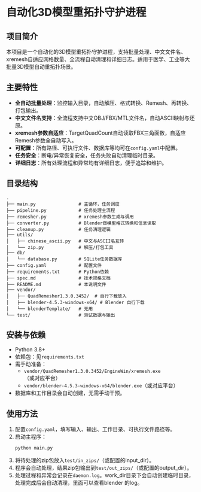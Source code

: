 # 自动化3D模型重拓扑守护进程

## 项目简介
本项目是一个自动化的3D模型重拓扑守护进程，支持批量处理、中文文件名、xremesh自适应网格数量、全流程自动清理和详细日志。适用于医学、工业等大批量3D模型自动重拓扑场景。

## 主要特性
- **全自动批量处理**：监控输入目录，自动解压、格式转换、Remesh、再转换、打包输出。
- **中文文件名支持**：全流程支持中文OBJ/FBX/MTL文件名，自动ASCII映射与还原。
- **xremesh参数自适应**：TargetQuadCount自动读取FBX三角面数，自适应Remesh参数全自动写入。
- **可配置**：所有路径、可执行文件、数据库等均可在`config.yaml`中配置。
- **任务安全**：断电/异常恢复安全，任务失败自动清理临时目录。
- **详细日志**：所有处理流程和异常均有详细日志，便于追踪和维护。

## 目录结构
```
.
├── main.py                # 主循环，任务调度
├── pipeline.py            # 任务处理主流程
├── remesher.py            # xremesh参数生成与调用
├── converter.py           # Blender做模型格式转换和信息读取
├── cleanup.py             # 任务清理逻辑
├── utils/
│   ├── chinese_ascii.py   # 中文与ASCII名互转
│   └── zip.py             # 解压/打包工具
├── db/
│   └── database.py        # SQLite任务数据库
├── config.yaml            # 配置文件
├── requirements.txt       # Python依赖
├── spec.md                # 技术规格文档
├── README.md              # 本说明文件
├── vendor/
│   ├── QuadRemesher1.3.0.3452/  # 自行下载放入
│   ├── blender-4.5.3-windows-x64/ # Blender 自行下载
│   └── blenderTemplate/   # 无用
└── test/                  # 测试数据与输出
```

## 安装与依赖
- Python 3.8+
- 依赖包：见`requirements.txt`
- 需手动准备：
  - `vendor/QuadRemesher1.3.0.3452/EngineWin/xremesh.exe`（或对应平台）
  - `vendor/blender-4.5.3-windows-x64/blender.exe`（或对应平台）
- 数据库和工作目录会自动创建，无需手动干预。

## 使用方法
1. 配置`config.yaml`，填写输入、输出、工作目录、可执行文件路径等。
2. 启动主程序：
   ```bash
   python main.py
   ```
3. 将待处理的zip包放入`test/in_zips/`（或配置的input_dir）。
4. 程序会自动处理，结果zip包输出到`test/out_zips/`（或配置的output_dir）。
5. 处理过程和异常会记录在`daemon.log`。work_dir目录下会自动创建临时目录，处理完成后会自动清理，里面可以查看blender 的log。